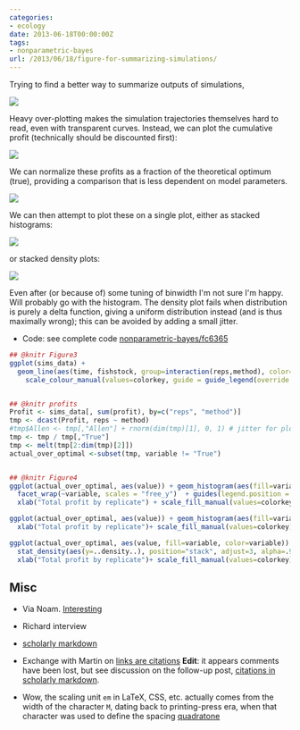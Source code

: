 ```yaml
---
categories:
- ecology
date: 2013-06-18T00:00:00Z
tags:
- nonparametric-bayes
url: /2013/06/18/figure-for-summarizing-simulations/
---
```


Trying to find a better way to summarize outputs of simulations,

![](http://farm6.staticflickr.com/5448/9021275460_cbc5de534d_o.png)

Heavy over-plotting makes the simulation trajectories themselves hard to read, even with transparent curves.  Instead, we can plot the cumulative profit (technically should be discounted first):

![](http://farm6.staticflickr.com/5334/9019048845_1e55f47129_o.png)

We can normalize these profits as a fraction of the theoretical optimum (true), providing a comparison that is less dependent on model parameters. 

![](http://farm4.staticflickr.com/3672/9093236637_273d3f3974_o.png)


We can then attempt to plot these on a single plot, either as stacked histograms:

![](http://farm6.staticflickr.com/5531/9093236713_f4737d525e_o.png)

or stacked density plots:

![](http://farm6.staticflickr.com/5328/9093236773_168c3a160b_o.png)


Even after (or because of) some tuning of binwidth I'm not sure I'm happy.  Will probably go with the histogram.  The density plot fails when distribution is purely a delta function, giving a uniform distribution instead (and is thus maximally wrong); this can be avoided by adding a small jitter.  


* Code: see complete code [nonparametric-bayes/fc6365](https://github.com/cboettig/nonparametric-bayes/blob/fc63651f1b1ef44b0b53817d35351a11997c6ce8/inst/examples/BUGS/external-chunks.R) 


```r
## @knitr Figure3
ggplot(sims_data) + 
  geom_line(aes(time, fishstock, group=interaction(reps,method), color=method), alpha=.1) +
    scale_colour_manual(values=colorkey, guide = guide_legend(override.aes = list(alpha = 1)))


## @knitr profits
Profit <- sims_data[, sum(profit), by=c("reps", "method")]
tmp <- dcast(Profit, reps ~ method)
#tmp$Allen <- tmp[,"Allen"] + rnorm(dim(tmp)[1], 0, 1) # jitter for plotting
tmp <- tmp / tmp[,"True"]
tmp <- melt(tmp[2:dim(tmp)[2]])
actual_over_optimal <-subset(tmp, variable != "True")


## @knitr Figure4 
ggplot(actual_over_optimal, aes(value)) + geom_histogram(aes(fill=variable)) + 
  facet_wrap(~variable, scales = "free_y")  + guides(legend.position = "none") +
  xlab("Total profit by replicate") + scale_fill_manual(values=colorkey)

ggplot(actual_over_optimal, aes(value)) + geom_histogram(aes(fill=variable), binwidth=0.1) + 
  xlab("Total profit by replicate")+ scale_fill_manual(values=colorkey)

ggplot(actual_over_optimal, aes(value, fill=variable, color=variable)) + 
  stat_density(aes(y=..density..), position="stack", adjust=3, alpha=.9) + 
  xlab("Total profit by replicate")+ scale_fill_manual(values=colorkey)+ scale_color_manual(values=colorkey)
```



Misc
----


- Via Noam.  [Interesting](http://snikolov.wordpress.com/2012/11/14/early-detection-of-twitter-trends/)

- Richard interview

- [scholarly markdown](https://github.com/scholmd/scholmd/wiki/Todo-list-from-workshop)

- Exchange with Martin on [links are citations](http://blog.martinfenner.org/2013/06/17/what-is-scholarly-markdown/#comment-934745570) **Edit**: it appears comments have been lost, but see discussion on the follow-up post, [citations in scholarly markdown](blog.martinfenner.org/2013/06/19/citations-in-scholarly-markdown/).  

- Wow, the scaling unit `em` in LaTeX, CSS, etc. actually comes from the width of the character `M`, dating back to printing-press era, when that character was used to define the spacing [quadratone](http://tex.stackexchange.com/questions/119068/meaning-of-quad?newsletter=1&nlcode=50792%7ca76d)
